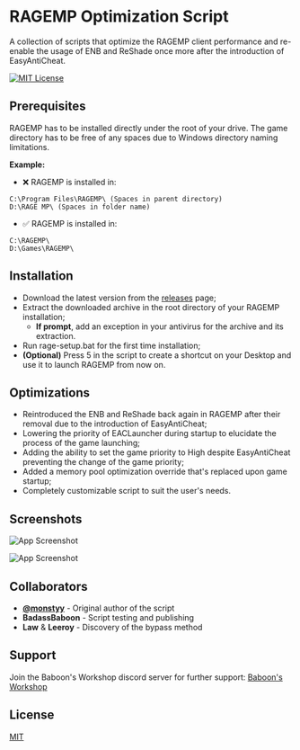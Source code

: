 
# RAGEMP Optimization Script

A collection of scripts that optimize the RAGEMP client performance and re-enable the usage of ENB and ReShade once more after the introduction of EasyAntiCheat. 

[![MIT License](https://img.shields.io/badge/License-MIT-green.svg)](https://choosealicense.com/licenses/mit/)
## Prerequisites
RAGEMP has to be installed directly under the root of your drive. The game directory has to be free of any spaces due to Windows directory naming limitations.

**Example:** 
- ❌ RAGEMP is installed in: 
```
C:\Program Files\RAGEMP\ (Spaces in parent directory)
D:\RAGE MP\ (Spaces in folder name)
```
- ✅ RAGEMP is installed in: 
```
C:\RAGEMP\
D:\Games\RAGEMP\
```
## Installation
- Download the latest version from the [releases](https://github.com/monstyy/RAGEMP-Opt-Script/releases/latest/) page;
- Extract the downloaded archive in the root directory of your RAGEMP installation;
    - **If prompt**, add an exception in your antivirus for the archive and its extraction. 
- Run rage-setup.bat for the first time installation;
- **(Optional)** Press 5 in the script to create a shortcut on your Desktop and use it to launch RAGEMP from now on.

## Optimizations

- Reintroduced the ENB and ReShade back again in RAGEMP after their removal due to the introduction of EasyAntiCheat;
- Lowering the priority of EACLauncher during startup to elucidate the process of the game launching;
- Adding the ability to set the game priority to High despite EasyAntiCheat preventing the change of the game priority;
- Added a memory pool optimization override that's replaced upon game startup;
- Completely customizable script to suit the user's needs.

## Screenshots

![App Screenshot](https://i.ibb.co/CQfGqsJ/image.png)

![App Screenshot](https://i.ibb.co/3TVrbSS/image.png)
## Collaborators

- **[@monstyy](https://www.github.com/monstyy)** - Original author of the script
- **BadassBaboon** - Script testing and publishing
- **Law** & **Leeroy** - Discovery of the bypass method
## Support

Join the Baboon's Workshop discord server for further support:
[Baboon's Workshop](https://discord.gg/qRdVSkUW6n)
## License

[MIT](https://choosealicense.com/licenses/mit/)

